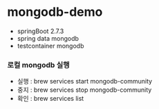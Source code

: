 # mongodb-demo
- springBoot 2.7.3
- spring data mongodb
- testcontainer mongodb

### 로컬 mongodb 실행
- 실행 : brew services start mongodb-community
- 중지 : brew services stop mongodb-community
- 확인 : brew services list